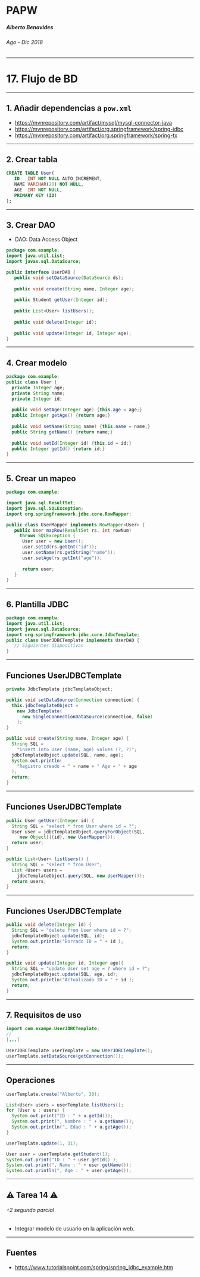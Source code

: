 <!-- $theme: default -->

PAPW
===

##### Alberto Benavides
###### Ago - Dic 2018

<!-- footer: Universidad Autónoma de Nuevo León | Facultad de Ciencias Físico Matemáticas | Multimedia y Animación Digital -->

---

# 17. Flujo de BD

---

## 1. Añadir dependencias a `pow.xml`

* https://mvnrepository.com/artifact/mysql/mysql-connector-java
* https://mvnrepository.com/artifact/org.springframework/spring-jdbc
* https://mvnrepository.com/artifact/org.springframework/spring-tx

---

## 2. Crear tabla

```sql
CREATE TABLE User(
   ID   INT NOT NULL AUTO_INCREMENT,
   NAME VARCHAR(20) NOT NULL,
   AGE  INT NOT NULL,
   PRIMARY KEY (ID)
);
```

---

## 3. Crear DAO

* DAO: Data Access Object

```java
package com.example;
import java.util.List;
import javax.sql.DataSource;

public interface UserDAO {
   public void setDataSource(DataSource ds);
   
   public void create(String name, Integer age);
   
   public Student getUser(Integer id);
   
   public List<User> listUsers();
   
   public void delete(Integer id);
   
   public void update(Integer id, Integer age);
}
```

---

## 4. Crear modelo

```java
package com.example;
public class User {
  private Integer age;
  private String name;
  private Integer id;
  
  public void setAge(Integer age) {this.age = age;}
  public Integer getAge() {return age;}
  
  public void setName(String name) {this.name = name;}
  public String getName() {return name;}
  
  public void setId(Integer id) {this.id = id;}
  public Integer getId() {return id;}
}
```

---

## 5. Crear un mapeo

```java
package com.example;

import java.sql.ResultSet;
import java.sql.SQLException;
import org.springframework.jdbc.core.RowMapper;

public class UserMapper implements RowMapper<User> {
   public User mapRow(ResultSet rs, int rowNum) 
     throws SQLException {
      User user = new User();
      user.setId(rs.getInt("id"));
      user.setName(rs.getString("name"));
      user.setAge(rs.getInt("age"));
      
      return user;
   }
}
```

---

## 6. Plantilla JDBC

```java
package com.examplw;
import java.util.List;
import javax.sql.DataSource;
import org.springframework.jdbc.core.JdbcTemplate;
public class UserJDBCTemplate implements UserDAO {
   // Siguientes diapositivas
}
```

---

## Funciones UserJDBCTemplate

```java
private JdbcTemplate jdbcTemplateObject;

public void setDataSource(Connection connection) {
  this.jdbcTemplateObject = 
    new JdbcTemplate(
      new SingleConnectionDataSource(connection, false)
    );
}

public void create(String name, Integer age) {
  String SQL = 
    "insert into User (name, age) values (?, ?)";
  jdbcTemplateObject.update(SQL, name, age);
  System.out.println(
    "Registro creado = " + name + " Age = " + age
  );
  return;
}
```

---

## Funciones UserJDBCTemplate

```java
public User getUser(Integer id) {
  String SQL = "select * from User where id = ?";
  User user = jdbcTemplateObject.queryForObject(SQL, 
     new Object[]{id}, new UserMapper());
  return user;
}

public List<User> listUsers() {
  String SQL = "select * from User";
  List <User> users = 
    jdbcTemplateObject.query(SQL, new UserMapper());
  return users;
}
```

---

## Funciones UserJDBCTemplate

```java
public void delete(Integer id) {
  String SQL = "delete from User where id = ?";
  jdbcTemplateObject.update(SQL, id);
  System.out.println("Borrado ID = " + id );
  return;
}

public void update(Integer id, Integer age){
  String SQL = "update User set age = ? where id = ?";
  jdbcTemplateObject.update(SQL, age, id); 
  System.out.println("Actualizado ID = " + id );
  return;
}
```

---

## 7. Requisitos de uso

```java
import com.exampe.UserJDBCTemplate;
//
[...]

UserJDBCTemplate userTemplate = new UserJDBCTemplate();
userTemplate.setDataSource(getConnection());
```

---

## Operaciones

```java
userTemplate.create("Alberto", 30);

List<User> users = userTemplate.listUsers();
for (User u : users) {
  System.out.print("ID : " + u.getId());
  System.out.print(", Nombre : " + u.getName());
  System.out.println(", Edad : " + u.getAge());
}

userTemplate.update(1, 31);

User user = userTemplate.getStudent(1);
System.out.print("ID : " + user.getId() );
System.out.print(", Name : " + user.getName());
System.out.println(", Age : " + user.getAge());
```

---

## :warning: Tarea 14 :warning:
###### +2 segundo parcial

* Integrar modelo de usuario en la aplicación web.

---

## Fuentes

* https://www.tutorialspoint.com/spring/spring_jdbc_example.htm